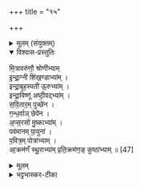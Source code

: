 +++
title = "१५"

+++


<details><summary>मूलम् (संयुक्तम्)</summary>

मि॒त्रावरु॑णौ॒ श्रोणी॑भ्यामिन्द्रा॒ग्नी शि॑ख॒ण्डाभ्या॒मिन्द्रा॒बृह॒स्पती॑ ऊ॒रुभ्या॒मिन्द्रा॒विष्णू॑ अष्ठी॒वद्भ्याँ॑ सवि॒तार॒म्पुच्छे॑न गन्ध॒र्वाञ्छेपे॑नाप्स॒रसो॑ मु॒ष्काभ्या॒म्पव॑मानम्पा॒युना॑ प॒वित्र॒म्पोत्रा॑भ्यामा॒क्रम॑णँ स्थू॒राभ्या॑म्प्रति॒क्रम॑ण॒ङ्कुष्ठा॑भ्याम् ॥ [47]  
</details>

<details open><summary>विश्वास-प्रस्तुतिः</summary>

मि॒त्रावरु॑णौ॒ श्रोणी॑भ्याम्   
इ॒न्द्रा॒ग्नी शि॑ख॒ण्डाभ्या॑म् ।  
इन्द्रा॒बृह॒स्पती॑ ऊ॒रुभ्या॑म् ।  
इन्द्रा॒विष्णू॑ अष्ठी॒वद्भ्या॑म् ।  
स॒वि॒तार॒म् पुच्छे॑न ।  
ग॒न्ध॒र्वाञ् छेपे॑न ।  
अ॒प्स॒रसो॑ मु॒ष्काभ्या॑म् ।  
पव॑मानम् पा॒युना॑ ।  
प॒वित्र॒म् पोत्रा॑भ्याम् ।  
आ॒क्रम॑णँ स्थू॒राभ्या॑म्
प्र॒ति॒क्रम॑ण॒ङ् कुष्ठा॑भ्याम् ॥ [47]  
</details>

<details><summary>मूलम्</summary>

मि॒त्रावरु॑णौ॒ श्रोणी॑भ्याम्   
इ॒न्द्रा॒ग्नी शि॑ख॒ण्डाभ्या॑म् ।  
इन्द्रा॒बृह॒स्पती॑ ऊ॒रुभ्या॑म् ।  
इन्द्रा॒विष्णू॑ अष्ठी॒वद्भ्या॑म् ।  
स॒वि॒तार॒म् पुच्छे॑न ।  
ग॒न्ध॒र्वाञ् छेपे॑न ।  
अ॒प्स॒रसो॑ मु॒ष्काभ्या॑म् ।  
पव॑मानम् पा॒युना॑ ।  
प॒वित्र॒म् पोत्रा॑भ्याम् ।  
आ॒क्रम॑णँ स्थू॒राभ्या॑म्
प्र॒ति॒क्रम॑ण॒ङ् कुष्ठा॑भ्याम् ॥ [47]  
</details>

<details><summary>भट्टभास्कर-टीका</summary>

1मित्रावरुणौ श्रोणीभ्यां गतः । प्रथमस्य 'देवताद्वन्द्वे च' इत्युत्तरपदपरत्वात् आनङ् । द्वितीयस्य संहितायां छान्दसं दीर्धत्वम् । इन्द्राग्नी प्रसिद्धे । 'नोत्तरपदेऽनुदात्तादौ' इत्याद्युदात्तत्वाभावः । शिखण्डे केशचूडे । इन्द्राबृहस्पती उरुभ्यां गतम् । 'देवताद्वन्द्वे च' इति आनङ् । इन्द्राविष्णू गतम् । अष्ठीवद्भ्यां जानुभ्याम् । सवितारं पुच्छेन । गन्धर्वान् शेपेन गतम् । अप्सरसः प्रसिद्धाः । मुष्के बीजे । पवमानं पायु गतम् । पवित्रं पावनहेतुः । पोत्रे घोणास्थीनि । आक्रमणं आक्रमणसामर्थ्यम् । स्थूराभ्याम् पादपरार्धमणिभ्याप् । प्रतिक्रमणं प्रतिक्रमणसामर्थ्यम् । कुष्ठाभ्यां हस्तापरार्धमणिभ्याम् ॥

इति पञ्चमे सप्तभे पञ्चदशोनुवाकः ॥  
</details>
